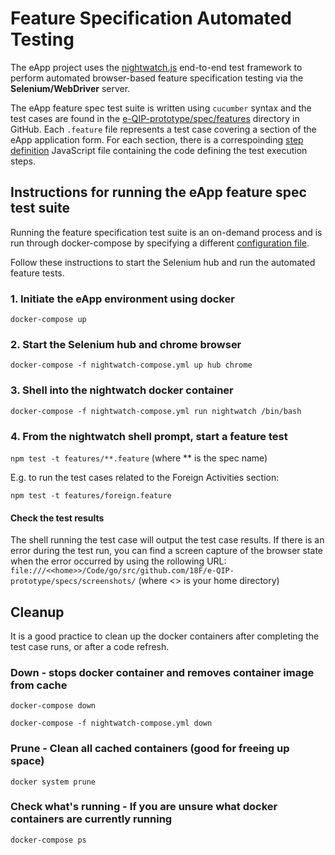# Feature Specification Automated Testing
The eApp project uses the [nightwatch.js](http://nightwatchjs.org/) end-to-end test framework to perform automated browser-based feature specification testing via the **Selenium/WebDriver** server.  

The eApp feature spec test suite is written using `cucumber` syntax and the test cases are found in the [e-QIP-prototype/spec/features](https://github.com/truetandem/e-QIP-prototype/tree/master/specs/features) directory in GitHub.  Each `.feature` file represents a test case covering a section of the eApp application form.  For each section, there is a correspoinding [step definition](https://github.com/truetandem/e-QIP-prototype/tree/master/specs/features/step_definitions) JavaScript file containing the code defining the test execution steps.


## Instructions for running the eApp feature spec test suite
Running the feature specification test suite is an on-demand process and is run through docker-compose by specifying a different [configuration file](https://github.com/truetandem/e-QIP-prototype/blob/master/nightwatch-compose.yml).  

Follow these instructions to start the Selenium hub and run the automated feature tests.

### 1. Initiate the eApp environment using docker
`docker-compose up`

### 2. Start the Selenium hub and chrome browser
`docker-compose -f nightwatch-compose.yml up hub chrome`

### 3. Shell into the nightwatch docker container
`docker-compose -f nightwatch-compose.yml run nightwatch /bin/bash`

### 4. From the nightwatch shell prompt, start a feature test
`npm test -t features/**.feature`   (where ** is the spec name)

E.g. to run the test cases related to the Foreign Activities section:

`npm test -t features/foreign.feature`


#### Check the test results
The shell running the test case will output the test case results.  If there is an error during the test run, you can find a screen capture of the browser state when the error occurred by using the rollowing URL: 
`file:///<<home>>/Code/go/src/github.com/18F/e-QIP-prototype/specs/screenshots/`  (where <<home>> is your home directory)


## Cleanup
It is a good practice to clean up the docker containers after completing the test case runs, or after a code refresh. 

### **Down** - stops docker container and removes container image from cache
`docker-compose down`

`docker-compose -f nightwatch-compose.yml down`

### **Prune** - Clean all cached containers (good for freeing up space) 
`docker system prune`

### **Check what's running** - If you are unsure what docker containers are currently running
`docker-compose ps`

